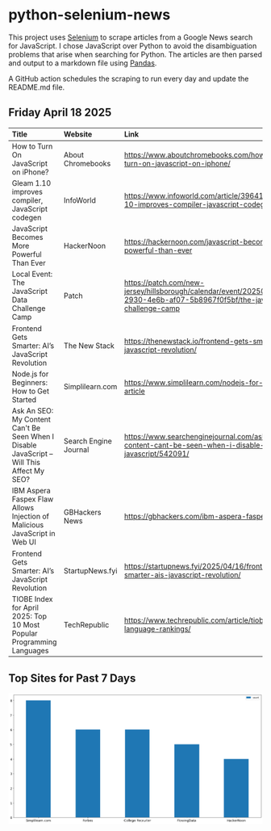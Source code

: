 # python-selenium-news

This project uses [Selenium](https://www.seleniumhq.org/) to scrape articles from a Google News search for JavaScript.
I chose JavaScript over Python to avoid the disambiguation problems that arise when searching for Python.
The articles are then parsed and output to a markdown file using [Pandas](https://pandas.pydata.org/).

A GitHub action schedules the scraping to run every day and update the README.md file.

## Friday April 18 2025


| Title                                                                                     | Website               | Link                                                                                                                                      |
|:------------------------------------------------------------------------------------------|:----------------------|:------------------------------------------------------------------------------------------------------------------------------------------|
| How to Turn On JavaScript on iPhone?                                                      | About Chromebooks     | https://www.aboutchromebooks.com/how-to/how-to-turn-on-javascript-on-iphone/                                                              |
| Gleam 1.10 improves compiler, JavaScript codegen                                          | InfoWorld             | https://www.infoworld.com/article/3964126/gleam-1-10-improves-compiler-javascript-codegen.html                                            |
| JavaScript Becomes More Powerful Than Ever                                                | HackerNoon            | https://hackernoon.com/javascript-becomes-more-powerful-than-ever                                                                         |
| Local Event: The JavaScript Data Challenge Camp                                           | Patch                 | https://patch.com/new-jersey/hillsborough/calendar/event/20250804/ae89282b-2930-4e6b-af07-5b8967f0f5bf/the-javascript-data-challenge-camp |
| Frontend Gets Smarter: AI’s JavaScript Revolution                                         | The New Stack         | https://thenewstack.io/frontend-gets-smarter-ais-javascript-revolution/                                                                   |
| Node.js for Beginners: How to Get Started                                                 | Simplilearn.com       | https://www.simplilearn.com/nodejs-for-beginners-article                                                                                  |
| Ask An SEO: My Content Can't Be Seen When I Disable JavaScript – Will This Affect My SEO? | Search Engine Journal | https://www.searchenginejournal.com/ask-an-seo-my-content-cant-be-seen-when-i-disable-javascript/542091/                                  |
| IBM Aspera Faspex Flaw Allows Injection of Malicious JavaScript in Web UI                 | GBHackers News        | https://gbhackers.com/ibm-aspera-faspex-flaw/                                                                                             |
| Frontend Gets Smarter: AI’s JavaScript Revolution                                         | StartupNews.fyi       | https://startupnews.fyi/2025/04/16/frontend-gets-smarter-ais-javascript-revolution/                                                       |
| TIOBE Index for April 2025: Top 10 Most Popular Programming Languages                     | TechRepublic          | https://www.techrepublic.com/article/tiobe-index-language-rankings/                                                                       |
## Top Sites for Past 7 Days

![Graph of Top Sites](https://raw.githubusercontent.com/dan-mba/python-selenium-news/main/last-week.png)
